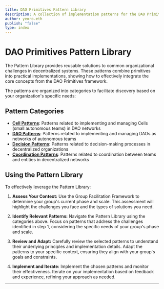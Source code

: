 ```yaml
---
title: DAO Primitives Pattern Library
description: A collection of implementation patterns for the DAO Primitives framework
author: yeoro.eth
publish: "false"
type: index
---
```


# DAO Primitives Pattern Library

The Pattern Library provides reusable solutions to common organizational challenges in decentralized systems. These patterns combine primitives into practical implementations, showing how to effectively integrate the core concepts from the DAO Primitives framework.

The patterns are organized into categories to facilitate discovery based on your organization's specific needs:

## Pattern Categories

- **[Cell Patterns](/collaboration-scale-patterns.md)**: Patterns related to implementing and managing Cells (small autonomous teams) in DAO networks
- **[DAO Patterns](/dao-patterns.md)**: Patterns related to implementing and managing DAOs as networks of autonomous teams
- **[Decision Patterns](/decision-patterns/decision-patterns.md)**: Patterns related to decision-making processes in decentralized organizations
- **[Coordination Patterns](/coordination-scale-patterns.md)**: Patterns related to coordination between teams and entities in decentralized networks

## Using the Pattern Library

To effectively leverage the Pattern Library:

1. **Assess Your Context:** Use the Group Facilitation Framework to determine your group's current phase and scale. This assessment will highlight the challenges you face and the types of solutions you need.

2. **Identify Relevant Patterns:** Navigate the Pattern Library using the categories above. Focus on patterns that address the challenges identified in step 1, considering the specific needs of your group's phase and scale.

3. **Review and Adapt:** Carefully review the selected patterns to understand their underlying principles and implementation details. Adapt the patterns to your specific context, ensuring they align with your group's goals and constraints.

4. **Implement and Iterate:** Implement the chosen patterns and monitor their effectiveness. Iterate on your implementation based on feedback and experience, refining your approach as needed.

---
